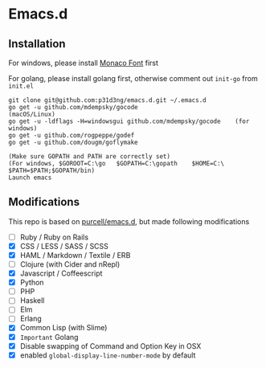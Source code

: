 # Emacs.d 

## Installation

For windows, please install [Monaco Font](https://github.com/todylu/monaco.ttf) first

For golang, please install golang first, otherwise comment out `init-go` from `init.el`

```
git clone git@github.com:p31d3ng/emacs.d.git ~/.emacs.d
go get -u github.com/mdempsky/gocode                           (macOS/Linux)
go get -u -ldflags -H=windowsgui github.com/mdempsky/gocode    (for windows)
go get -u github.com/rogpeppe/godef
go get -u github.com/dougm/goflymake

(Make sure GOPATH and PATH are correctly set)
(For windows, $GOROOT=C:\go   $GOPATH=C:\gopath    $HOME=C:\      $PATH=$PATH;$GOPATH/bin)
Launch emacs

```

## Modifications

This repo is based on [purcell/emacs.d](https://github.com/purcell/emacs.d), but made following modifications

- [ ] Ruby / Ruby on Rails
- [x] CSS / LESS / SASS / SCSS
- [x] HAML / Markdown / Textile / ERB
- [ ] Clojure (with Cider and nRepl)
- [x] Javascript / Coffeescript
- [x] Python
- [ ] PHP
- [ ] Haskell
- [ ] Elm
- [ ] Erlang
- [x] Common Lisp (with Slime)
- [x] `Important` Golang
- [x] Disable swapping of Command and Option Key in OSX
- [x] enabled `global-display-line-number-mode` by default
